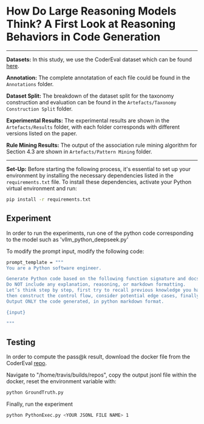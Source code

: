 # How Do Large Reasoning Models Think? A First Look at Reasoning Behaviors in Code Generation

---

**Datasets:** In this study, we use the CoderEval dataset which can be found [here](https://github.com/CoderEval/CoderEval).

**Annotation:** The complete annotatation of each file could be found in the `Annotations` folder.

**Dataset Split:** The breakdown of the dataset split for the taxonomy construction and evaluation can be found in the `Artefacts/Taxonomy Construction Split` folder.


**Experimental Results:**  The experimental results are shown in the `Artefacts/Results` folder, with each folder corresponds with different versions listed on the paper. 

**Rule Mining Results:** The output of the association rule mining algorithm for Section 4.3 are shown in `Artefacts/Pattern Mining` folder.

---

**Set-Up:** Before starting the following process, it's essential to set up your environment by installing the necessary dependencies listed in the `requirements.txt` file. To install these dependencies, activate your Python virtual environment and run:

```bash
pip install -r requirements.txt
```


## Experiment

In order to run the experiments, run one of the python code corresponding to the model such as 'vllm_python_deepseek.py'

To modify the prompt input, modify the following code:

```bash
prompt_template = """
You are a Python software engineer.

Generate Python code based on the following function signature and docstring. 
Do NOT include any explanation, reasoning, or markdown formatting. 
Let’s think step by step, first try to recall previous knowledge you have on this matter, 
then construct the control flow, consider potential edge cases, finally make sure that the output code is correct.
Output ONLY the code generated, in python markdown format.

{input}

"""
```
## Testing

In order to compute the pass@k result, download the docker file from the CoderEval [repo](https://github.com/CoderEval/CoderEval).

Navigate to "/home/travis/builds/repos", copy the output jsonl file within the docker, reset the environment variable with:
```bash
python GroundTruth.py
```
Finally, run the experiment
```bash
python PythonExec.py <YOUR JSONL FILE NAME> 1
```
